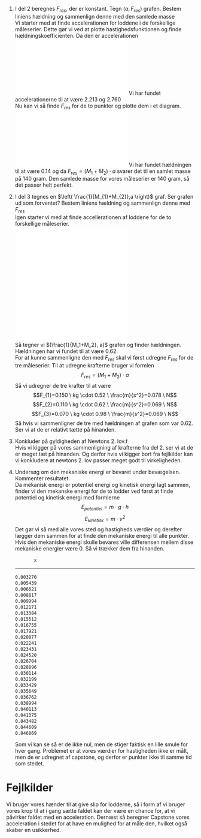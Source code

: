 1.  I del 2 beregnes $F_{res}$, der er konstant. Tegn $(a, F_{res})$
    grafen. Bestem liniens hældning og sammenlign denne med den samlede
    masse\
    Vi starter med at finde accelerationen for loddene i de forskellige
    måleserier. Dette gør vi ved at plotte hastighedsfunktionen og finde
    hældningskoefficienten. Da den er accelerationen\
    ![image](opgave1.pdf) Vi har fundet accelerationerne til at være
    $2.213$ og $2.760$\
    Nu kan vi så finde $F_{res}$ for de to punkter og plotte dem i et
    diagram.\
    ![image](opgave1acc.pdf) Vi har fundet hældningen til at være $0.14$
    og da $F_{res}=(M_1+M_2) \cdot a$ svarer det til en samlet masse på
    140 gram. Den samlede masse for vores måleserier er 140 gram, så det
    passer helt perfekt.

2.  I del 3 tegnes en $\left( \frac{1}{M_{1}+M_{2}},a \right)$ graf. Ser
    grafen ud som forventet? Bestem liniens hældning og sammenlign denne
    med $F_{res}$\
    Igen starter vi med at finde accellerationen af loddene for de to
    forskellige måleserier.\
    ![image](opgave2.pdf)\
    ![image](opgave2acc.pdf)\
    Så tegner vi $(\frac{1}{M_1+M_2}, a)$ grafen og finder hældningen.
    Hældningen har vi fundet til at være 0.62.\
    For at kunne sammenligne den med $F_{res}$ skal vi først udregne
    $F_{res}$ for de tre måleserier. Til at udregne krafterne bruger vi
    formlen\
    $$F_{res}=(M_1+M_2) \cdot a$$ Så vi udregner de tre krafter til at
    være\
    $$F_{1}=0.150 \ kg \cdot 0.52 \ \frac{m}{s^2}=0.078 \ N$$
    $$F_{2}=0.110 \ kg \cdot 0.62 \ \frac{m}{s^2}=0.069 \ N$$
    $$F_{3}=0.070 \ kg \cdot 0.98 \ \frac{m}{s^2}=0.069 \ N$$ Så hvis vi
    sammenligner de tre med hældningen af grafen som var 0.62. Ser vi at
    de er relativt tætte på hinanden.

3.  Konkluder på gyldigheden af Newtons 2. lov.f\
    Hvis vi kigger på vores sammenligning af krafterne fra del 2. ser vi
    at de er meget tæt på hinanden. Og derfor hvis vi kigger bort fra
    fejlkilder kan vi konkludere at newtons 2. lov passer meget godt til
    virkeligheden.

4.  Undersøg om den mekaniske energi er bevaret under bevægelsen.
    Kommenter resultatet.\
    Da mekanisk energi er potentiel energi og kinetisk energi lagt
    sammen, finder vi den mekanske energi for de to lodder ved først at
    finde potentiel og kinetisk energi med formlerne\
    $$E_{potentiel}=m \cdot g \cdot h$$ $$E_{kinetisk} = m \cdot v^2$$
    Det gør vi så med alle vores sted og hastigheds værdier og derefter
    lægger dem sammen for at finde den mekaniske energi til alle
    punkter. Hvis den mekaniske energi skulle bevares ville differensen
    mellem disse mekaniske energier være 0. Så vi trækker dem fra
    hinanden.

               x
      ----------
        0.003270
        0.005439
        0.006621
        0.008817
        0.009994
        0.012171
        0.013384
        0.015512
        0.016755
        0.017921
        0.020077
        0.022241
        0.023431
        0.024520
        0.026704
        0.028896
        0.030114
        0.032199
        0.033429
        0.035649
        0.036762
        0.038994
        0.040113
        0.041375
        0.043482
        0.044609
        0.046869

    Som vi kan se så er de ikke nul, men de stiger faktisk en lille
    smule for hver gang. Problemet er at vores værdier for hastigheden
    ikke er målt, men de er udregnet af capstone, og derfor er punkter
    ikke til samme tid som stedet.

Fejlkilder
==========

Vi bruger vores hænder til at give slip for lodderne, så i form af vi
bruger vores krop til at i gang sætte faldet kan der være en chance for,
at vi påvirker faldet med en acceleration. Dernæst så beregner Capstone
vores acceleration i stedet for at have en mulighed for at måle den,
hvilket også skaber en usikkerhed.
